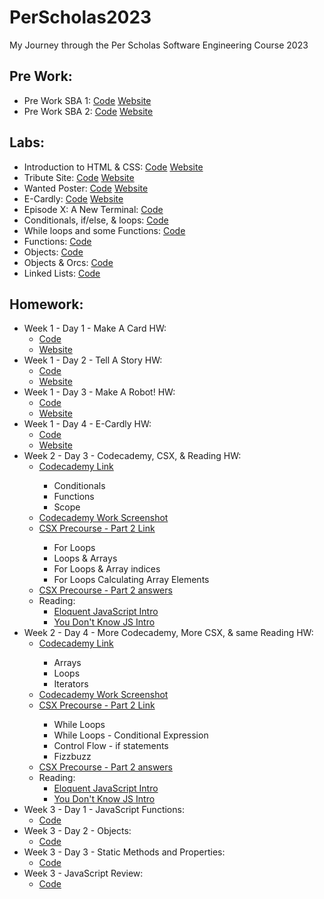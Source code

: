 # PerScholas2023
My Journey through the Per Scholas Software Engineering Course 2023
<h2>Pre Work:</h2>
<ul>
  <li>Pre Work SBA 1: 
    <a href="https://github.com/ArnoldPires/PerScholas2023/tree/main/PreWork/PreWork1">Code</a>
    <a href="https://arnaldopires.com/PerScholas2023/PreWork/PreWork1/index.html"> Website</a>
  </li>
  <li>Pre Work SBA 2: 
    <a href="https://github.com/ArnoldPires/PerScholas2023/tree/main/PreWork/PreWork2">Code</a>
    <a href="https://arnaldopires.com/PerScholas2023/PreWork/PreWork2/index.html"> Website</a>
  </li>
</ul>
<h2>Labs:</h2>
<ul>
  <li>Introduction to HTML & CSS:
    <a href="https://github.com/ArnoldPires/PerScholas2023/tree/main/Labs/Week1-Day1-Lab">Code</a>
    <a href="https://arnaldopires.com/PerScholas2023/Labs/Week1-Day1-Lab/index.html">Website</a>
  </li>
  <li>Tribute Site:
    <a href="https://github.com/ArnoldPires/PerScholas2023/tree/main/Labs/Week1-Day2-Lab">Code</a>
    <a href="https://arnaldopires.com/PerScholas2023/Labs/Week1-Day2-Lab/index.html">Website</a>
  </li>
  <li>Wanted Poster:
    <a href="https://github.com/ArnoldPires/PerScholas2023/tree/main/Labs/Week1-Day3-Lab">Code</a>
    <a href="https://arnaldopires.com/PerScholas2023/Labs/Week1-Day3-Lab/index.html">Website</a>
  </li>
  <li>E-Cardly:
    <a href="https://github.com/ArnoldPires/PerScholas2023/tree/main/Labs/Week1-Day4-Lab">Code</a>
    <a href="https://arnaldopires.com/PerScholas2023/Labs/Week1-Day4-Lab/index.html">Website</a>
  </li>
  <li>Episode X: A New Terminal:
    <a href="https://github.com/ArnoldPires/PerScholas2023/tree/main/Labs/Week2-Day2-Lab">Code</a>
  </li>
  <li>Conditionals, if/else, & loops:
    <a href="https://github.com/ArnoldPires/PerScholas2023/tree/main/Labs/Week2-Day3-Lab">Code</a>
  </li>
  <li>While loops and some Functions:
    <a href="https://github.com/ArnoldPires/PerScholas2023/tree/main/Labs/Week2-Day4-Lab">Code</a>
  </li>
  <li>Functions:
    <a href="https://github.com/ArnoldPires/PerScholas2023/tree/main/Labs/Week3-Day1-Lab">Code</a>
  </li>
  <li>Objects:
    <a href="https://github.com/ArnoldPires/PerScholas2023/tree/main/Labs/Week3-Day2-Lab">Code</a>
  </li>
  <li>Objects & Orcs:
    <a href="https://github.com/ArnoldPires/PerScholas2023/tree/main/Labs/Week3-Day3-Lab">Code</a>
  </li>
  <li>Linked Lists:
    <a href="https://github.com/ArnoldPires/PerScholas2023/tree/main/Labs/Week3-Day4-Lab">Code</a>
  </li>
</ul>
<h2>Homework:</h2>
<ul>
  <li>Week 1 - Day 1 - Make A Card HW:
    <ul>
      <li><a href="https://github.com/ArnoldPires/PerScholas2023/tree/main/Homework/Week1-Day1-HW">Code</a></li>
      <li><a href="https://arnaldopires.com/PerScholas2023/Homework/Week1-Day1-HW/index.html">Website</a></li>
    </ul>
  </li>
  <li>Week 1 - Day 2 - Tell A Story HW:
    <ul>
      <li><a href="https://github.com/ArnoldPires/PerScholas2023/tree/main/Homework/Week1-Day2-HW">Code</a></li>
      <li><a href="https://arnaldopires.com/PerScholas2023/Homework/Week1-Day2-HW/index.html">Website</a></li>
    </ul>
  </li>
  <li>Week 1 - Day 3 - Make A Robot! HW: 
    <ul>
      <li><a href="https://github.com/ArnoldPires/PerScholas2023/tree/main/Homework/Week1-Day3-HW">Code</a></li>
      <li><a href="https://arnaldopires.com/PerScholas2023/Homework/Week1-Day3-HW/index.html">Website</a></li>
    </ul>
  </li>
  <li>Week 1 - Day 4 - E-Cardly HW: 
    <ul>
      <li><a href="https://github.com/ArnoldPires/PerScholas2023/tree/main/Homework/Week1-Day4-HW">Code</a></li>
      <li><a href="https://arnaldopires.com/PerScholas2023/Homework/Week1-Day4-HW/index.html">Website</a></li>
    </ul>
  </li>
  <li>Week 2 - Day 3 - Codecademy, CSX, & Reading HW:
    <ul>
      <li><a href="https://www.codecademy.com/learn/introduction-to-javascript">Codecademy Link</a></li>
        <ul>
          <li>Conditionals</li>
          <li>Functions</li>
          <li>Scope</li>
        </ul>
      </li>
      <li><a href="https://github.com/ArnoldPires/PerScholas2023/blob/main/Homework/Week2-Day3-HW/codecademy1.JPG">Codecademy Work Screenshot</a></li>
        <li><a href="https://csx.codesmith.io/units/precourse-part-2">CSX Precourse - Part 2 Link</a></li>
        <ul>
          <li>For Loops</li>
          <li>Loops & Arrays</li>
          <li>For Loops & Array indices</li>
          <li>For Loops Calculating Array Elements</li>
        </ul>
        <li><a href="https://github.com/ArnoldPires/PerScholas2023/blob/main/Homework/Week2-Day3-HW/src/index.js">CSX Precourse - Part 2 answers</a></li>
      </li>
      <li>Reading:
        <ul>
          <li><a href="https://eloquentjavascript.net/00_intro.html">Eloquent JavaScript Intro</a></li>
          <li><a href="https://github.com/getify/You-Dont-Know-JS/blob/2nd-ed/get-started/ch1.md">You Don't Know JS Intro</a></li>
        </ul>
      </li>
    </ul>
  </li>
  <li>Week 2 - Day 4 - More Codecademy, More CSX, & same Reading HW:
    <ul>
      <li><a href="https://www.codecademy.com/learn/introduction-to-javascript">Codecademy Link</a></li>
        <ul>
          <li>Arrays</li>
          <li>Loops</li>
          <li>Iterators</li>
        </ul>
      <li><a href="https://github.com/ArnoldPires/PerScholas2023/blob/main/Homework/Week2-Day4-HW/codecademy2.JPG">Codecademy Work Screenshot</a></li>
      <li><a href="https://csx.codesmith.io/units/precourse-part-2">CSX Precourse - Part 2 Link</a></li>
        <ul>
          <li>While Loops</li>
          <li>While Loops - Conditional Expression</li>
          <li>Control Flow - if statements</li>
          <li>Fizzbuzz</li>
        </ul>
        <li><a href="https://github.com/ArnoldPires/PerScholas2023/blob/main/Homework/Week2-Day4-HW/src/index.js">CSX Precourse - Part 2 answers</a></li>
      </li>
      <li>Reading:
        <ul>
          <li><a href="https://eloquentjavascript.net/00_intro.html">Eloquent JavaScript Intro</a></li>
          <li><a href="https://github.com/getify/You-Dont-Know-JS/blob/2nd-ed/get-started/ch1.md">You Don't Know JS Intro</a></li>
        </ul>
      </li>
    </ul>
  </li>
  <li>Week 3 - Day 1 - JavaScript Functions:
    <ul>
      <li><a href="https://github.com/ArnoldPires/PerScholas2023/tree/main/Homework/Week3-Day1-HW">Code</a></li>
    </ul>
  </li>
  <li>Week 3 - Day 2 - Objects:
    <ul>
      <li><a href="https://github.com/ArnoldPires/PerScholas2023/tree/main/Homework/Week3-Day2-HW">Code</a></li>
    </ul>
  </li>
  <li>Week 3 - Day 3 - Static Methods and Properties:
    <ul>
      <li><a href="https://github.com/ArnoldPires/PerScholas2023/tree/main/Homework/Week3-Day3-HW">Code</a></li>
    </ul>
  </li>
  <li>Week 3 - JavaScript Review:
    <ul>
      <li><a href="https://github.com/ArnoldPires/PerScholas2023/tree/main/Homework/Week3-JS-Review">Code</a></li>
    </ul>
  </li>
</ul>
